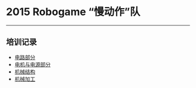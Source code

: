 # 2015 Robogame “慢动作”队

* * *

## 培训记录

- [电路部分](notes/circult.md)
- [电机与电源部分](notes/driver_power.md)
- [机械结构](notes/structure.md)
- [机械加工](notes/structure-2.md)

